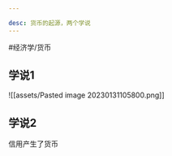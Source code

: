 ```yaml
---

desc: 货币的起源，两个学说
---
```


#经济学/货币

## 学说1

![[assets/Pasted image 20230131105800.png]]

## 学说2

信用产生了货币

